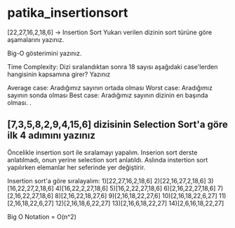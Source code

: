 # patika_insertionsort
[22,27,16,2,18,6] -> Insertion Sort
Yukarı verilen dizinin sort türüne göre aşamalarını yazınız.

Big-O gösterimini yazınız.

Time Complexity: Dizi sıralandıktan sonra 18 sayısı aşağıdaki case'lerden hangisinin kapsamına girer? Yazınız

Average case: Aradığımız sayının ortada olması
Worst case: Aradığımız sayının sonda olması
Best case: Aradığımız sayının dizinin en başında olması.
.



[7,3,5,8,2,9,4,15,6] dizisinin Selection Sort'a göre ilk 4 adımını yazınız
-------------------------------------------------------------------------------------------------------------------------------------------
Öncelikle insertion sort ile sıralamayı yapalım.
Inserion sort derste anlatılmadı, onun yerine selection sort anlatıldı. Aslında instertion sort yapılırken elemanlar her seferinde yer değiştirir.

Insertion sort'a göre sıralayalım:
1)[22,27,16,2,18,6]
2)[22,16,27,2,18,6]
3)[16,22,27,2,18,6]
4)[16,22,2,27,18,6]
5)[16,2,22,27,18,6]
6)[2,16,22,27,18,6]
7)[2,16,22,27,18,6]
8)[2,16,22,18,27,6]
9)[2,16,18,22,27,6]
10)[2,16,18,22,6,27]
11)[2,16,18,22,6,27]
12)[2,16,18,6,22,27]
13)[2,16,6,18,22,27]
14)[2,6,16,18,22,27]
 
 
 
Big O Notation = O(n^2)
